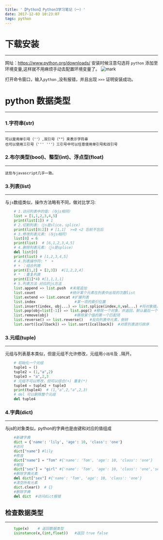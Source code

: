 ```yaml
---
title: '【Python】Python3学习笔记（一）'
date: 2017-12-03 10:23:07
tags: python
---
```

# 下载安装
-----------------
网址：https://www.python.org/downloads/
安装时候注意勾选将 `python` 添加至环境变量,这样就不用麻烦手动去配置环境变量了。
![mark](http://oopl89lfl.bkt.clouddn.com/myerlee/20180103/104110077.png?imageslim)
<!-- more -->
打开命令窗口，输入`python` ,没有报错，并且出现 `>>>` 证明安装成功。
# python 数据类型
-----------------
### 1.字符串(str)
-------
    可以是用单引号（''）,双引号（""）来表示字符串
    也可以使用三引号（''' '''）三引号中可以任意使用单引号和双引号

### 2.布尔类型(bool)、整型(int)、浮点型(float)
-------
    这些与javascript几乎一致。

### 3.列表(list)
-------
与`js`数组类似，操作方法略有不同，做对比学习:
```python
    # 1.访问列表中的值:（与js相同）
    list = [1,1,2,3,4,5]
    print(list[1]) # 1
    # 2.切割列表:（js是slice，splice）
    print(list[0:2]) # [1,1]  >=0 <2 包前不包后
    # 3.修改列表元素:（与js相同）
    list[0] = 6
    print(list)  # [6,1,2,3,4,5]
    # 4.删除列表元素:（js是splice）
    del list[0]
    print(list) # [1,2,3,4,5]
    # 4.列表操作符: *  +
    # + ：组合列表
    print([1,2] + [2,3])  #[1,2,2,4]
    # * ：重复列表
    print([1]*4) #[1,1,1,1]
    # 5.列表方法 对应的js方法
    list.append => list.push  #末尾追加
    list.count                #统计某个元素在列表中出现的次数list
    list.extend => list.concat #扩展列表
    list.index                  #某一项的索引位置
    list.insert(index, obj...) => list.splice(index,0,val...) #将对象插入列表
    list.pop(obj=list[-1]) => list.pop() #移除一个对象，并返回，默认最后一个，js只能移除最后一个
    list.remove(obj)            #移除某个值的第一个匹配项
    list.reverse() => list.reverse()   #反向列表中元素，倒转
    list.sort([callback]) => list.sort([callback])  #对原列表进行排序
```
### 3.元组(tuple)
-------
元组与列表基本类似，但是元组不允许修改，元组用`小括号`及 `,`隔开。
```python
    # 初始化一个元组
    tuple1 = ()
    tuple2 = (1,"a",2)
    tuple3 = "a",2,3
    # 元组不可以修改，但可以组合(+) 重复(*)
    tuple4 = tuple2 + tuple3
    print(tuple4)  # (1,"a",2,"a",2,3)
    # del 可以删除整个元组
    del tuple4
```
### 4.字典(dict)
-------
与js的对象类似，python的字典也是由键和对应的值组成
```python
    #新建字典
    dict = {'name': 'lily', 'age': 10, 'class': 'one'}
    #访问
    dict["name"] #lily
    #修改
    dict["name"] = "Tom" #{'name': 'Tom', 'age': 10, 'class': 'one'}
    #增加
    dict["sex"] = "girl" #{'name': 'Tom', 'age': 10, 'class': 'one','sex':'girl'}
    #删除字典元素
    del dict["sex"] #{'name': 'Tom', 'age': 10, 'class': 'one'}
    #清空所有元素
    dict.clear()  # {}
    #删除字典
    del dict  #访问dict报错
```
## 检查数据类型
---
```python
    type(x)    # 返回数据类型
    isinstance(x,(int,float))   #返回 true false 
```


